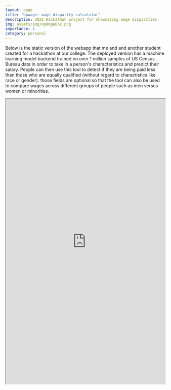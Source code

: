 ```yaml
---
layout: page
title: "Upwage: wage disparity calculator"
description: 2021 Hackathon project for showcasing wage disparities.
img: assets/img/UpWageBox.png
importance: 1
category: personal
---
```


Below is the static version of the webapp that me and and another student created for a hackathon at our college. The deployed version has a machine learning model backend trained on over 1 million samples of US Census Bureau data in order to take in a person's characteristics and predict their salary. People can then use this tool to detect if they are being paid less than those who are equally qualified (without regard to charactistics like race or gender). those fields are optional so that the tool can also be used to compare wages across different groups of people such as men versus women or minorities.

<iframe src="https://jakebarkovitch.tech/assets/main.html" title="upwage site" width="100%" height="900"></iframe>
